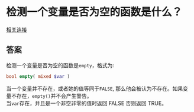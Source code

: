 # 检测一个变量是否为空的函数是什么？ #
[相关连接](http://php.net/manual/zh/function.empty.php)

## 答案  ##
检测一个变量是否为空的函数是`empty`，格式为:  
```php
bool empty( mixed $var )
```  
当一个变量并不存在，或者她的值等同于`FALSE`, 那么他会被认为不存在。如果变量不存在，`empty()`并不会产生警告。  
当`var`存在，并且是一个非空非零的值时返回 FALSE 否则返回 TRUE。

